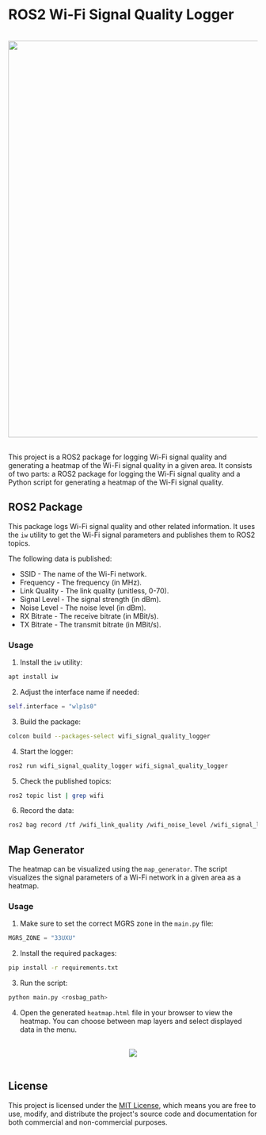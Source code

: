 # ROS2 Wi-Fi Signal Quality Logger

<br>
<div align="center">
  <img src="https://github.com/user-attachments/assets/7e39de8b-a83c-4c5c-95f9-fddfc8dc1ea1" width="800"/>
</div>
<br>

This project is a ROS2 package for logging Wi-Fi signal quality and generating a heatmap of the Wi-Fi signal quality in a given area. It consists of two parts: a ROS2 package for logging the Wi-Fi signal quality and a Python script for generating a heatmap of the Wi-Fi signal quality.

## ROS2 Package

This package logs Wi-Fi signal quality and other related information. It uses the `iw` utility to get the Wi-Fi signal parameters and publishes them to ROS2 topics.

The following data is published:

- SSID - The name of the Wi-Fi network.
- Frequency - The frequency (in MHz).
- Link Quality - The link quality (unitless, 0-70).
- Signal Level - The signal strength (in dBm).
- Noise Level - The noise level (in dBm).
- RX Bitrate - The receive bitrate (in MBit/s).
- TX Bitrate - The transmit bitrate (in MBit/s).

### Usage

1. Install the `iw` utility:

```bash
apt install iw
```

2. Adjust the interface name if needed:

```python
self.interface = "wlp1s0"
```

3. Build the package:

```bash
colcon build --packages-select wifi_signal_quality_logger
```

4. Start the logger:

```bash
ros2 run wifi_signal_quality_logger wifi_signal_quality_logger
```

5. Check the published topics:

```bash
ros2 topic list | grep wifi
```

6. Record the data:

```bash
ros2 bag record /tf /wifi_link_quality /wifi_noise_level /wifi_signal_level /wifi_rx_bitrate /wifi_tx_bitrate
```

## Map Generator

The heatmap can be visualized using the `map_generator`. The script visualizes the signal parameters of a Wi-Fi network in a given area as a heatmap.

### Usage

1. Make sure to set the correct MGRS zone in the `main.py` file:

```python
MGRS_ZONE = "33UXU"
```

2. Install the required packages:

```bash
pip install -r requirements.txt
```

3. Run the script:

```bash
python main.py <rosbag_path>
```

4. Open the generated `heatmap.html` file in your browser to view the heatmap. You can choose between map layers and select displayed data in the menu.

<br>
<div align="center">
  <img src="https://github.com/user-attachments/assets/a7114cc3-9dea-45ce-ad2f-d9d72b1c3867"/>
</div>
<br>

## License

This project is licensed under the [MIT License](LICENSE.md), which means you are free to use, modify, and distribute the project's source code and documentation for both commercial and non-commercial purposes.

